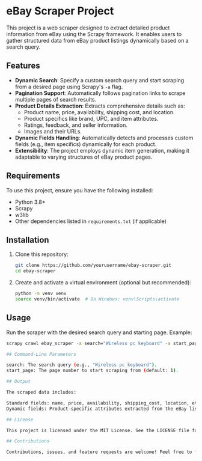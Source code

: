 # eBay Scraper Project

This project is a web scraper designed to extract detailed product information from eBay using the Scrapy framework. It enables users to gather structured data from eBay product listings dynamically based on a search query.

## Features

- **Dynamic Search**: Specify a custom search query and start scraping from a desired page using Scrapy's `-a` flag.
- **Pagination Support**: Automatically follows pagination links to scrape multiple pages of search results.
- **Product Details Extraction**: Extracts comprehensive details such as:
  - Product name, price, availability, shipping cost, and location.
  - Product specifics like brand, UPC, and item attributes.
  - Ratings, feedback, and seller information.
  - Images and their URLs.
- **Dynamic Fields Handling**: Automatically detects and processes custom fields (e.g., item specifics) dynamically for each product.
- **Extensibility**: The project employs dynamic item generation, making it adaptable to varying structures of eBay product pages.

## Requirements

To use this project, ensure you have the following installed:

- Python 3.8+
- Scrapy
- w3lib
- Other dependencies listed in `requirements.txt` (if applicable)

## Installation

1. Clone this repository:

   ```bash
   git clone https://github.com/yourusername/ebay-scraper.git
   cd ebay-scraper
2. Create and activate a virtual environment (optional but recommended):

   ```bash
   python -m venv venv
   source venv/bin/activate  # On Windows: venv\Scripts\activate
## Usage

Run the scraper with the desired search query and starting page. Example:

  ```bash
scrapy crawl ebay_scraper -a search="Wireless pc keyboard" -a start_page=1 -o products.json

## Command-Line Parameters

search: The search query (e.g., "Wireless pc keyboard").
start_page: The page number to start scraping from (default: 1).

## Output

The scraped data includes:

Standard fields: name, price, availability, shipping_cost, location, etc.
Dynamic fields: Product-specific attributes extracted from the eBay listing.

## License

This project is licensed under the MIT License. See the LICENSE file for more details.

## Contributions

Contributions, issues, and feature requests are welcome! Feel free to fork this repository and submit a pull request.
